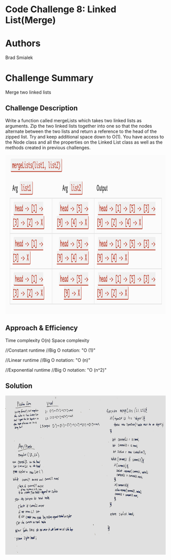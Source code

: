 # Code Challenge 8: Linked List(Merge)

# Authors
Brad Smialek

# Challenge Summary
Merge two linked lists

## Challenge Description
Write a function called mergeLists which takes two linked lists as arguments. Zip the two linked lists together into one so that the nodes alternate between the two lists and return a reference to the head of the zipped list. Try and keep additional space down to O(1). You have access to the Node class and all the properties on the Linked List class as well as the methods created in previous challenges.


<img src="./assets/merge.png" alt="drawing" width="1000" height="500"/>

## Approach & Efficiency
<!-- What approach did you take? Why? What is the Big O space/time for this approach? -->

Time complexity
O(n)
Space complexity

//Constant runtime 
//Big O notation: "O (1)"

//Linear runtime
//Big O notation: "O (n)"

//Exponential runtime
//Big O notation: "O (n^2)"

## Solution
<img src="./assets/ll_merge.jpeg" alt="drawing" width="1000" height="500"/>